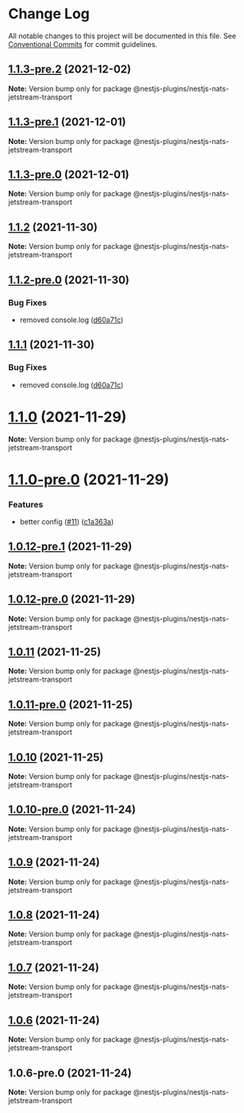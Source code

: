 # Change Log

All notable changes to this project will be documented in this file.
See [Conventional Commits](https://conventionalcommits.org) for commit guidelines.

## [1.1.3-pre.2](https://github.com/Redningsselskapet/nestjs-plugins/compare/@nestjs-plugins/nestjs-nats-jetstream-transport@1.1.3-pre.1...@nestjs-plugins/nestjs-nats-jetstream-transport@1.1.3-pre.2) (2021-12-02)

**Note:** Version bump only for package @nestjs-plugins/nestjs-nats-jetstream-transport





## [1.1.3-pre.1](https://github.com/Redningsselskapet/nestjs-plugins/compare/@nestjs-plugins/nestjs-nats-jetstream-transport@1.1.3-pre.0...@nestjs-plugins/nestjs-nats-jetstream-transport@1.1.3-pre.1) (2021-12-01)

**Note:** Version bump only for package @nestjs-plugins/nestjs-nats-jetstream-transport





## [1.1.3-pre.0](https://github.com/Redningsselskapet/nestjs-plugins/compare/@nestjs-plugins/nestjs-nats-jetstream-transport@1.1.2-pre.1...@nestjs-plugins/nestjs-nats-jetstream-transport@1.1.3-pre.0) (2021-12-01)

**Note:** Version bump only for package @nestjs-plugins/nestjs-nats-jetstream-transport





## [1.1.2](https://github.com/Redningsselskapet/nestjs-plugins/compare/@nestjs-plugins/nestjs-nats-jetstream-transport@1.1.2-pre.0...@nestjs-plugins/nestjs-nats-jetstream-transport@1.1.2) (2021-11-30)

**Note:** Version bump only for package @nestjs-plugins/nestjs-nats-jetstream-transport





## [1.1.2-pre.0](https://github.com/Redningsselskapet/nestjs-plugins/compare/@nestjs-plugins/nestjs-nats-jetstream-transport@1.1.0-pre.0...@nestjs-plugins/nestjs-nats-jetstream-transport@1.1.2-pre.0) (2021-11-30)


### Bug Fixes

* removed console.log ([d60a71c](https://github.com/Redningsselskapet/nestjs-plugins/commit/d60a71c5535b46c8a63983a2063ac24113351eff))





## [1.1.1](https://github.com/Redningsselskapet/nestjs-plugins/compare/@nestjs-plugins/nestjs-nats-jetstream-transport@1.1.0...@nestjs-plugins/nestjs-nats-jetstream-transport@1.1.1) (2021-11-30)


### Bug Fixes

* removed console.log ([d60a71c](https://github.com/Redningsselskapet/nestjs-plugins/commit/d60a71c5535b46c8a63983a2063ac24113351eff))





# [1.1.0](https://github.com/Redningsselskapet/nestjs-plugins/compare/@nestjs-plugins/nestjs-nats-jetstream-transport@1.1.0-pre.0...@nestjs-plugins/nestjs-nats-jetstream-transport@1.1.0) (2021-11-29)

**Note:** Version bump only for package @nestjs-plugins/nestjs-nats-jetstream-transport





# [1.1.0-pre.0](https://github.com/Redningsselskapet/nestjs-plugins/compare/@nestjs-plugins/nestjs-nats-jetstream-transport@1.0.12-pre.1...@nestjs-plugins/nestjs-nats-jetstream-transport@1.1.0-pre.0) (2021-11-29)


### Features

* better config ([#11](https://github.com/Redningsselskapet/nestjs-plugins/issues/11)) ([c1a363a](https://github.com/Redningsselskapet/nestjs-plugins/commit/c1a363abb99ba513338da438704f6356813fed4b))





## [1.0.12-pre.1](https://github.com/Redningsselskapet/nestjs-plugins/compare/@nestjs-plugins/nestjs-nats-jetstream-transport@1.0.12-pre.0...@nestjs-plugins/nestjs-nats-jetstream-transport@1.0.12-pre.1) (2021-11-29)

**Note:** Version bump only for package @nestjs-plugins/nestjs-nats-jetstream-transport





## [1.0.12-pre.0](https://github.com/Redningsselskapet/nestjs-plugins/compare/@nestjs-plugins/nestjs-nats-jetstream-transport@1.0.11-pre.0...@nestjs-plugins/nestjs-nats-jetstream-transport@1.0.12-pre.0) (2021-11-29)

**Note:** Version bump only for package @nestjs-plugins/nestjs-nats-jetstream-transport





## [1.0.11](https://github.com/Redningsselskapet/nestjs-plugins/compare/@nestjs-plugins/nestjs-nats-jetstream-transport@1.0.11-pre.0...@nestjs-plugins/nestjs-nats-jetstream-transport@1.0.11) (2021-11-25)

**Note:** Version bump only for package @nestjs-plugins/nestjs-nats-jetstream-transport





## [1.0.11-pre.0](https://github.com/Redningsselskapet/nestjs-plugins/compare/@nestjs-plugins/nestjs-nats-jetstream-transport@1.0.10-pre.0...@nestjs-plugins/nestjs-nats-jetstream-transport@1.0.11-pre.0) (2021-11-25)

**Note:** Version bump only for package @nestjs-plugins/nestjs-nats-jetstream-transport





## [1.0.10](https://github.com/Redningsselskapet/nestjs-plugins/compare/@nestjs-plugins/nestjs-nats-jetstream-transport@1.0.10-pre.0...@nestjs-plugins/nestjs-nats-jetstream-transport@1.0.10) (2021-11-25)

**Note:** Version bump only for package @nestjs-plugins/nestjs-nats-jetstream-transport





## [1.0.10-pre.0](https://github.com/Redningsselskapet/nestjs-plugins/compare/@nestjs-plugins/nestjs-nats-jetstream-transport@1.0.6-pre.0...@nestjs-plugins/nestjs-nats-jetstream-transport@1.0.10-pre.0) (2021-11-24)

**Note:** Version bump only for package @nestjs-plugins/nestjs-nats-jetstream-transport





## [1.0.9](https://github.com/Redningsselskapet/nestjs-plugins/compare/@nestjs-plugins/nestjs-nats-jetstream-transport@1.0.8...@nestjs-plugins/nestjs-nats-jetstream-transport@1.0.9) (2021-11-24)

**Note:** Version bump only for package @nestjs-plugins/nestjs-nats-jetstream-transport





## [1.0.8](https://github.com/Redningsselskapet/nestjs-plugins/compare/@nestjs-plugins/nestjs-nats-jetstream-transport@1.0.7...@nestjs-plugins/nestjs-nats-jetstream-transport@1.0.8) (2021-11-24)

**Note:** Version bump only for package @nestjs-plugins/nestjs-nats-jetstream-transport





## [1.0.7](https://github.com/Redningsselskapet/nestjs-plugins/compare/@nestjs-plugins/nestjs-nats-jetstream-transport@1.0.6...@nestjs-plugins/nestjs-nats-jetstream-transport@1.0.7) (2021-11-24)

**Note:** Version bump only for package @nestjs-plugins/nestjs-nats-jetstream-transport





## [1.0.6](https://github.com/Redningsselskapet/nestjs-nats-jetstream-transport/compare/@nestjs-plugins/nestjs-nats-jetstream-transport@1.0.6-pre.0...@nestjs-plugins/nestjs-nats-jetstream-transport@1.0.6) (2021-11-24)

**Note:** Version bump only for package @nestjs-plugins/nestjs-nats-jetstream-transport





## 1.0.6-pre.0 (2021-11-24)

**Note:** Version bump only for package @nestjs-plugins/nestjs-nats-jetstream-transport
